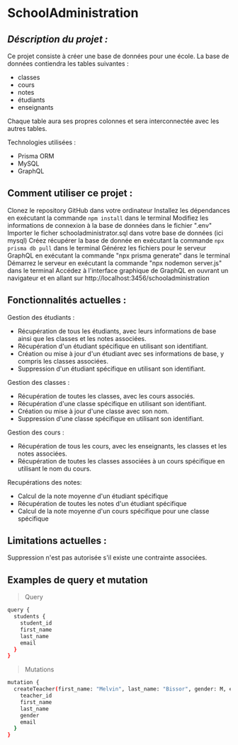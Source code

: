 # SchoolAdministration

## _Déscription du projet :_

Ce projet consiste à créer une base de données pour une école. La base de données contiendra les tables suivantes :

- classes
- cours
- notes
- étudiants
- enseignants

Chaque table aura ses propres colonnes et sera interconnectée avec les autres tables.

Technologies utilisées :

   - Prisma ORM
   - MySQL
   - GraphQL

## Comment utiliser ce projet :

Clonez le repository GitHub dans votre ordinateur
Installez les dépendances en exécutant la commande `npm install` dans le terminal
Modifiez les informations de connexion à la base de données dans le fichier ".env"
Importer le ficher schooladministrator.sql dans votre base de données (ici mysql)
Créez récupérer la base de donnée en exécutant la commande `npx prisma db pull` dans le terminal
Générez les fichiers pour le serveur GraphQL en exécutant la commande "npx prisma generate" dans le terminal
Démarrez le serveur en exécutant la commande "npx nodemon server.js" dans le terminal
Accédez à l'interface graphique de GraphQL en ouvrant un navigateur et en allant sur http://localhost:3456/schooladministration

## Fonctionnalités actuelles :

Gestion des étudiants :

- Récupération de tous les étudiants, avec leurs informations de base ainsi que les classes et les notes associées.
- Récupération d'un étudiant spécifique en utilisant son identifiant.
- Création ou mise à jour d'un étudiant avec ses informations de base, y compris les classes associées.
- Suppression d'un étudiant spécifique en utilisant son identifiant.

Gestion des classes :

- Récupération de toutes les classes, avec les cours associés.
- Récupération d'une classe spécifique en utilisant son identifiant.
- Création ou mise à jour d'une classe avec son nom.
- Suppression d'une classe spécifique en utilisant son identifiant.

Gestion des cours :

- Récupération de tous les cours, avec les enseignants, les classes et les notes associées.
- Récupération de toutes les classes associées à un cours spécifique en utilisant le nom du cours.

Recupérations des notes:

- Calcul de la note moyenne d'un étudiant spécifique
- Récupération de toutes les notes d'un étudiant spécifique 
- Calcul de la note moyenne d'un cours spécifique pour une classe spécifique

## Limitations actuelles :

Suppression n'est pas autorisée s'il existe une contrainte associées.

## Examples de query et mutation
>Query

```sh
query {
  students {
    student_id
    first_name
    last_name
    email
  }
}
```


> Mutations
```sh
mutation {
  createTeacher(first_name: "Melvin", last_name: "Bissor", gender: M, email: "melvinB@example.com") {
    teacher_id
    first_name
    last_name
    gender
    email
  }
}
```